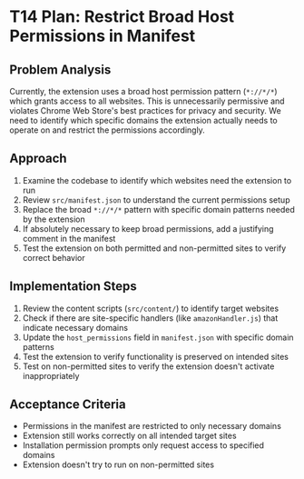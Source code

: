 # T14 Plan: Restrict Broad Host Permissions in Manifest

## Problem Analysis
Currently, the extension uses a broad host permission pattern (`*://*/*`) which grants access to all websites. This is unnecessarily permissive and violates Chrome Web Store's best practices for privacy and security. We need to identify which specific domains the extension actually needs to operate on and restrict the permissions accordingly.

## Approach
1. Examine the codebase to identify which websites need the extension to run
2. Review `src/manifest.json` to understand the current permissions setup
3. Replace the broad `*://*/*` pattern with specific domain patterns needed by the extension
4. If absolutely necessary to keep broad permissions, add a justifying comment in the manifest
5. Test the extension on both permitted and non-permitted sites to verify correct behavior

## Implementation Steps
1. Review the content scripts (`src/content/`) to identify target websites
2. Check if there are site-specific handlers (like `amazonHandler.js`) that indicate necessary domains
3. Update the `host_permissions` field in `manifest.json` with specific domain patterns
4. Test the extension to verify functionality is preserved on intended sites
5. Test on non-permitted sites to verify the extension doesn't activate inappropriately

## Acceptance Criteria
- Permissions in the manifest are restricted to only necessary domains
- Extension still works correctly on all intended target sites
- Installation permission prompts only request access to specified domains
- Extension doesn't try to run on non-permitted sites